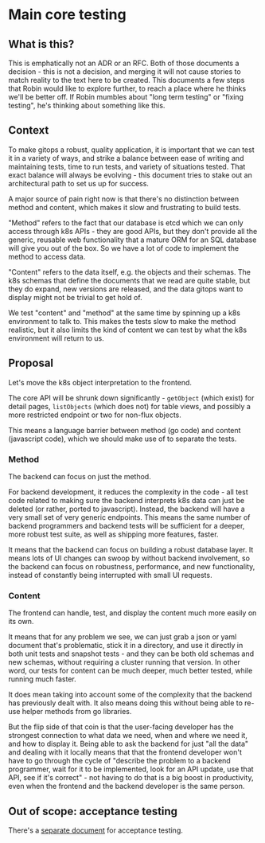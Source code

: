 # Main core testing

## What is this?

This is emphatically not an ADR or an RFC. Both of those documents a
decision - this is not a decision, and merging it will not cause
stories to match reality to the text here to be created. This
documents a few steps that Robin would like to explore further, to
reach a place where he thinks we'll be better off. If Robin mumbles
about "long term testing" or "fixing testing", he's thinking about
something like this.

## Context

To make gitops a robust, quality application, it is important that we
can test it in a variety of ways, and strike a balance between ease of
writing and maintaining tests, time to run tests, and variety of
situations tested. That exact balance will always be evolving - this
document tries to stake out an architectural path to set
us up for success.

A major source of pain right now is that there's no distinction
between method and content, which makes it slow and frustrating to
build tests.

"Method" refers to the fact that our database is etcd which we
can only access through k8s APIs - they are good APIs, but they don't
provide all the generic, reusable web functionality that a mature ORM
for an SQL database will give you out of the box. So we have a lot of
code to implement the method to access data.

"Content" refers to the data itself, e.g. the objects and their
schemas. The k8s schemas that define the documents that we read are
quite stable, but they do expand, new versions are released, and the
data gitops want to display might not be trivial to get hold of.

We test "content" and "method" at the same time by spinning up a k8s
environment to talk to. This makes the tests slow to make the method
realistic, but it also limits the kind of content we can test by what
the k8s environment will return to us.

## Proposal

Let's move the k8s object interpretation to the frontend.

The core API will be shrunk down significantly - `getObject` (which
exist) for detail pages, `listObjects` (which does not) for table
views, and possibly a more restricted endpoint or two for non-flux
objects.

This means a language barrier between method (go code) and content
(javascript code), which we should make use of to separate the tests.

### Method

The backend can focus on just the method.

For backend development, it reduces the complexity in the code - all
test code related to making sure the backend interprets k8s data can
just be deleted (or rather, ported to javascript). Instead, the
backend will have a very small set of very generic endpoints. This
means the same number of backend programmers and backend tests will be
sufficient for a deeper, more robust test suite, as well as shipping more
features, faster.

It means that the backend can focus on building a robust database
layer. It means lots of UI changes can swoop by without backend
involvement, so the backend can focus on robustness, performance, and
new functionality, instead of constantly being interrupted with small
UI requests.

### Content

The frontend can handle, test, and display the content much more
easily on its own.

It means that for any problem we see, we can just grab a json or yaml
document that's problematic, stick it in a directory, and use it
directly in both unit tests and snapshot tests - and they can be both
old schemas and new schemas, without requiring a cluster running that
version. In other word, our tests for content can be much deeper, much
better tested, while running much faster.

It does mean taking into account some of the complexity that the
backend has previously dealt with. It also means doing this without
being able to re-use helper methods from go libraries.

But the flip side of that coin is that the user-facing developer has
the strongest connection to what data we need, when and where we need
it, and how to display it. Being able to ask the backend for just "all
the data" and dealing with it locally means that that the frontend
developer won't have to go through the cycle of "describe the problem
to a backend programmer, wait for it to be implemented, look for an
API update, use that API, see if it's correct" - not having to do that
is a big boost in productivity, even when the frontend and the backend
developer is the same person.

## Out of scope: acceptance testing

There's a [separate document](./acceptance-testing.md) for acceptance testing.
